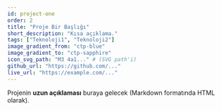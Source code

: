 ```yaml
---
id: project-one
order: 2
title: "Proje Bir Başlığı"
short_description: "Kısa açıklama."
tags: ["Teknoloji1", "Teknoloji2"]
image_gradient_from: "ctp-blue"
image_gradient_to: "ctp-sapphire"
icon_svg_path: "M3 4a1..." # (SVG path'i)
github_url: "https://github.com/..."
live_url: "https://example.com/..."
---
```


Projenin **uzun açıklaması** buraya gelecek (Markdown formatında HTML olarak).